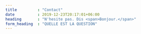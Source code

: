 ```yaml
---
title         : "Contact"
date          : 2019-12-23T20:17:01+06:00
heading       : "N'hesite pas. Dis <span>Bonjour.</span>"
form_heading  : "QUELLE EST LA QUESTION"
---
```


